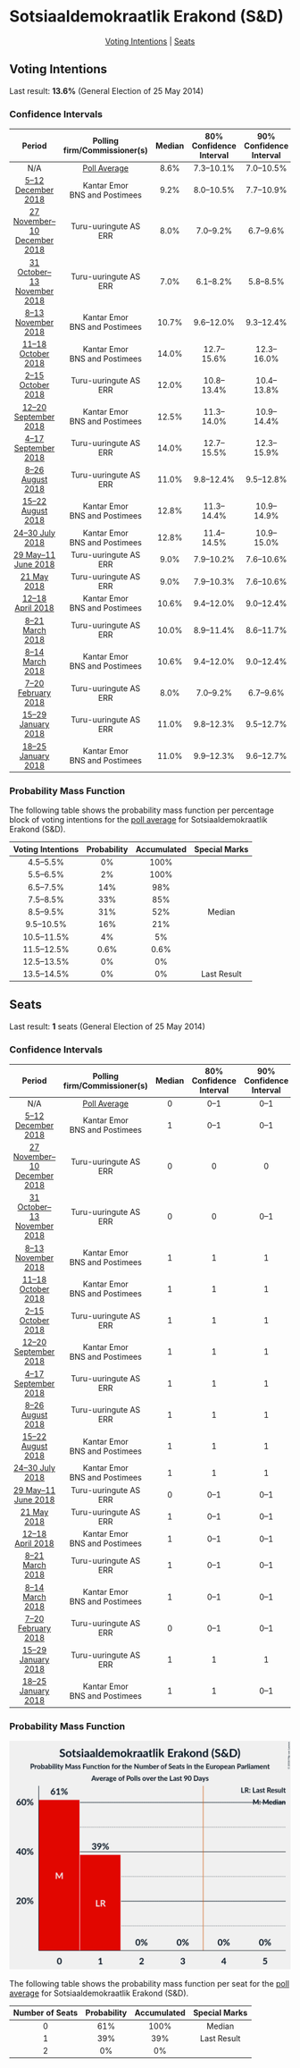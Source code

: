 # Sotsiaaldemokraatlik Erakond (S&D)

<p align="center"><a href="#voting-intentions">Voting Intentions</a> | <a href="#seats">Seats</a></p>

## Voting Intentions

Last result: **13.6%** (General Election of 25 May 2014)

### Confidence Intervals

| Period     | Polling firm/Commissioner(s) | Median | 80% Confidence Interval | 90% Confidence Interval | 95% Confidence Interval | 99% Confidence Interval |
|:----------:|:----------------:|:-----------:|:-----------------------:|:-----------------------:|:-----------------------:|:-----------------------:|
| N/A | [Poll Average](average.html) | 8.6% | 7.3–10.1% | 7.0–10.5% | 6.7–10.9% | 6.2–11.7% |
| [5–12 December 2018](2018-12-12-KantarEmor.html) | Kantar Emor <br> BNS and Postimees | 9.2% | 8.0–10.5% | 7.7–10.9% | 7.4–11.2% | 6.9–11.9% |
| [27 November–10 December 2018](2018-12-10-Turu-uuringuteAS.html) | Turu-uuringute AS <br> ERR | 8.0% | 7.0–9.2% | 6.7–9.6% | 6.5–9.8% | 6.0–10.5% |
| [31 October–13 November 2018](2018-11-13-Turu-uuringuteAS.html) | Turu-uuringute AS <br> ERR | 7.0% | 6.1–8.2% | 5.8–8.5% | 5.6–8.8% | 5.2–9.3% |
| [8–13 November 2018](2018-11-13-KantarEmor.html) | Kantar Emor <br> BNS and Postimees | 10.7% | 9.6–12.0% | 9.3–12.4% | 9.0–12.7% | 8.5–13.4% |
| [11–18 October 2018](2018-10-18-KantarEmor.html) | Kantar Emor <br> BNS and Postimees | 14.0% | 12.7–15.6% | 12.3–16.0% | 12.0–16.4% | 11.4–17.2% |
| [2–15 October 2018](2018-10-15-Turu-uuringuteAS.html) | Turu-uuringute AS <br> ERR | 12.0% | 10.8–13.4% | 10.4–13.8% | 10.1–14.2% | 9.6–14.9% |
| [12–20 September 2018](2018-09-20-KantarEmor.html) | Kantar Emor <br> BNS and Postimees | 12.5% | 11.3–14.0% | 10.9–14.4% | 10.6–14.8% | 10.0–15.5% |
| [4–17 September 2018](2018-09-17-Turu-uuringuteAS.html) | Turu-uuringute AS <br> ERR | 14.0% | 12.7–15.5% | 12.3–15.9% | 12.0–16.3% | 11.4–17.0% |
| [8–26 August 2018](2018-08-26-Turu-uuringuteAS.html) | Turu-uuringute AS <br> ERR | 11.0% | 9.8–12.4% | 9.5–12.8% | 9.2–13.1% | 8.7–13.8% |
| [15–22 August 2018](2018-08-22-KantarEmor.html) | Kantar Emor <br> BNS and Postimees | 12.8% | 11.3–14.4% | 10.9–14.9% | 10.5–15.3% | 9.9–16.2% |
| [24–30 July 2018](2018-07-30-KantarEmor.html) | Kantar Emor <br> BNS and Postimees | 12.8% | 11.4–14.5% | 10.9–15.0% | 10.6–15.4% | 9.9–16.3% |
| [29 May–11 June 2018](2018-06-11-Turu-uuringuteAS.html) | Turu-uuringute AS <br> ERR | 9.0% | 7.9–10.2% | 7.6–10.6% | 7.4–10.9% | 6.9–11.6% |
| [21 May 2018](2018-05-21-Turu-uuringuteAS.html) | Turu-uuringute AS <br> ERR | 9.0% | 7.9–10.3% | 7.6–10.6% | 7.4–10.9% | 6.9–11.6% |
| [12–18 April 2018](2018-04-18-KantarEmor.html) | Kantar Emor <br> BNS and Postimees | 10.6% | 9.4–12.0% | 9.0–12.4% | 8.7–12.7% | 8.2–13.5% |
| [8–21 March 2018](2018-03-21-Turu-uuringuteAS.html) | Turu-uuringute AS <br> ERR | 10.0% | 8.9–11.4% | 8.6–11.7% | 8.3–12.1% | 7.8–12.7% |
| [8–14 March 2018](2018-03-14-KantarEmor.html) | Kantar Emor <br> BNS and Postimees | 10.6% | 9.4–12.0% | 9.0–12.4% | 8.7–12.8% | 8.2–13.5% |
| [7–20 February 2018](2018-02-20-Turu-uuringuteAS.html) | Turu-uuringute AS <br> ERR | 8.0% | 7.0–9.2% | 6.7–9.6% | 6.5–9.9% | 6.0–10.5% |
| [15–29 January 2018](2018-01-29-Turu-uuringuteAS.html) | Turu-uuringute AS <br> ERR | 11.0% | 9.8–12.3% | 9.5–12.7% | 9.2–13.1% | 8.6–13.7% |
| [18–25 January 2018](2018-01-25-KantarEmor.html) | Kantar Emor <br> BNS and Postimees | 11.0% | 9.9–12.3% | 9.6–12.7% | 9.3–13.0% | 8.8–13.7% |

### Probability Mass Function

The following table shows the probability mass function per percentage block of voting intentions for the [poll average](average.html) for Sotsiaaldemokraatlik Erakond (S&D).

| Voting Intentions | Probability | Accumulated | Special Marks |
|:-----------------:|:-----------:|:-----------:|:-------------:|
| 4.5–5.5% | 0% | 100% |  |
| 5.5–6.5% | 2% | 100% |  |
| 6.5–7.5% | 14% | 98% |  |
| 7.5–8.5% | 33% | 85% |  |
| 8.5–9.5% | 31% | 52% | Median |
| 9.5–10.5% | 16% | 21% |  |
| 10.5–11.5% | 4% | 5% |  |
| 11.5–12.5% | 0.6% | 0.6% |  |
| 12.5–13.5% | 0% | 0% |  |
| 13.5–14.5% | 0% | 0% | Last Result |


## Seats

Last result: **1** seats (General Election of 25 May 2014)

### Confidence Intervals

| Period     | Polling firm/Commissioner(s) | Median | 80% Confidence Interval | 90% Confidence Interval | 95% Confidence Interval | 99% Confidence Interval |
|:----------:|:----------------:|:------:|:-----------------------:|:-----------------------:|:-----------------------:|:-----------------------:|
| N/A | [Poll Average](average.html) | 0 | 0–1 | 0–1 | 0–1 | 0–1 |
| [5–12 December 2018](2018-12-12-KantarEmor.html) | Kantar Emor <br> BNS and Postimees | 1 | 0–1 | 0–1 | 0–1 | 0–1 |
| [27 November–10 December 2018](2018-12-10-Turu-uuringuteAS.html) | Turu-uuringute AS <br> ERR | 0 | 0 | 0 | 0 | 0–1 |
| [31 October–13 November 2018](2018-11-13-Turu-uuringuteAS.html) | Turu-uuringute AS <br> ERR | 0 | 0 | 0–1 | 0–1 | 0–1 |
| [8–13 November 2018](2018-11-13-KantarEmor.html) | Kantar Emor <br> BNS and Postimees | 1 | 1 | 1 | 0–1 | 0–1 |
| [11–18 October 2018](2018-10-18-KantarEmor.html) | Kantar Emor <br> BNS and Postimees | 1 | 1 | 1 | 1 | 1 |
| [2–15 October 2018](2018-10-15-Turu-uuringuteAS.html) | Turu-uuringute AS <br> ERR | 1 | 1 | 1 | 1 | 0–1 |
| [12–20 September 2018](2018-09-20-KantarEmor.html) | Kantar Emor <br> BNS and Postimees | 1 | 1 | 1 | 1 | 1 |
| [4–17 September 2018](2018-09-17-Turu-uuringuteAS.html) | Turu-uuringute AS <br> ERR | 1 | 1 | 1 | 1 | 1 |
| [8–26 August 2018](2018-08-26-Turu-uuringuteAS.html) | Turu-uuringute AS <br> ERR | 1 | 1 | 1 | 0–1 | 0–1 |
| [15–22 August 2018](2018-08-22-KantarEmor.html) | Kantar Emor <br> BNS and Postimees | 1 | 1 | 1 | 1 | 0–1 |
| [24–30 July 2018](2018-07-30-KantarEmor.html) | Kantar Emor <br> BNS and Postimees | 1 | 1 | 1 | 1 | 0–1 |
| [29 May–11 June 2018](2018-06-11-Turu-uuringuteAS.html) | Turu-uuringute AS <br> ERR | 0 | 0–1 | 0–1 | 0–1 | 0–1 |
| [21 May 2018](2018-05-21-Turu-uuringuteAS.html) | Turu-uuringute AS <br> ERR | 1 | 0–1 | 0–1 | 0–1 | 0–1 |
| [12–18 April 2018](2018-04-18-KantarEmor.html) | Kantar Emor <br> BNS and Postimees | 1 | 0–1 | 0–1 | 0–1 | 0–1 |
| [8–21 March 2018](2018-03-21-Turu-uuringuteAS.html) | Turu-uuringute AS <br> ERR | 1 | 0–1 | 0–1 | 0–1 | 0–1 |
| [8–14 March 2018](2018-03-14-KantarEmor.html) | Kantar Emor <br> BNS and Postimees | 1 | 0–1 | 0–1 | 0–1 | 0–1 |
| [7–20 February 2018](2018-02-20-Turu-uuringuteAS.html) | Turu-uuringute AS <br> ERR | 0 | 0–1 | 0–1 | 0–1 | 0–1 |
| [15–29 January 2018](2018-01-29-Turu-uuringuteAS.html) | Turu-uuringute AS <br> ERR | 1 | 1 | 1 | 0–1 | 0–1 |
| [18–25 January 2018](2018-01-25-KantarEmor.html) | Kantar Emor <br> BNS and Postimees | 1 | 1 | 0–1 | 0–1 | 0–1 |

### Probability Mass Function

![Graph with seats probability mass function not yet produced](average-seats-pmf-sotsiaaldemokraatlikerakondsd.png "Seats Probability Mass Function")

The following table shows the probability mass function per seat for the [poll average](average.html) for Sotsiaaldemokraatlik Erakond (S&D).

| Number of Seats | Probability | Accumulated | Special Marks |
|:---------------:|:-----------:|:-----------:|:-------------:|
| 0 | 61% | 100% | Median |
| 1 | 39% | 39% | Last Result |
| 2 | 0% | 0% |  |


